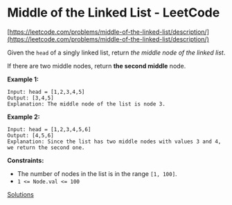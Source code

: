 # Middle of the Linked List - LeetCode

[https://leetcode.com/problems/middle-of-the-linked-list/description/](https://leetcode.com/problems/middle-of-the-linked-list/description/)

Given the `head` of a singly linked list, return *the middle node of the linked list*.

If there are two middle nodes, return **the second middle** node.

**Example 1:**

```
Input: head = [1,2,3,4,5]
Output: [3,4,5]
Explanation: The middle node of the list is node 3.

```

**Example 2:**

```
Input: head = [1,2,3,4,5,6]
Output: [4,5,6]
Explanation: Since the list has two middle nodes with values 3 and 4, we return the second one.

```

**Constraints:**

- The number of nodes in the list is in the range `[1, 100]`.
- `1 <= Node.val <= 100`

[](https://leetcode.com/explore/learn/card/the-leetcode-beginners-guide/692/challenge-problems/4426/)

[Solutions](middle-of-the-linked-list-leetcode/solutions.md)